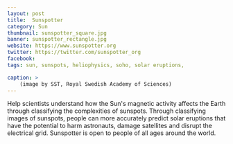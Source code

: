 ```yaml
---
layout: post
title:  Sunspotter
category: Sun
thumbnail: sunspotter_square.jpg
banner: sunspotter_rectangle.jpg
website: https://www.sunspotter.org
twitter: https://twitter.com/sunspotter_org
facebook: 
tags: sun, sunspots, heliophysics, soho, solar eruptions,

caption: >
    (image by SST, Royal Swedish Academy of Sciences)
---
```

Help scientists understand how the Sun's magnetic activity affects the Earth through classifying the complexities of sunspots. Through classifying images of sunspots, people can more accurately predict solar eruptions that have the potential to harm astronauts, damage satellites and disrupt the electrical grid. Sunspotter is open to people of all ages around the world.